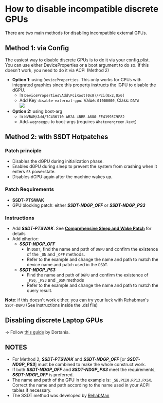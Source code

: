 # How to disable incompatible discrete GPUs

There are two main methods for disabling incompatible external GPUs.

## Method 1: via Config
The easiest way to disable discrete GPUs is to do it via your config.plist. You can use either DeviceProperties or a boot argument to do so. If this doesn't work, you need to do it via ACPI (Method 2)

- **Option 1**: using `DeviceProperties`. This only works for CPUs with integrated graphics since this property instructs the iGPU to disable the dGPU.
	- In `DeviceProperties\Add\PciRoot(0x0)/Pci(0x2,0x0)`
  	- Add Key `disable-external-gpu`: Value: `01000000`, Class: `DATA`</br>![](/Users/steezonics/Desktop/Disable-GPU.png)
- **Option 2:** using boot-arg
	- In  `NVRAM/Add/7C436110-AB2A-4BBB-A880-FE41995C9F82` 
	- Add`-wegnoegpu` to boot-args (requires `Whatevergreen.kext`)

## Method 2: with SSDT Hotpatches

### Patch principle
- Disables the dGPU during initialization phase.
- Enables dGPU during sleep to prevent the system from crashing when it enters `S3` powerstate.
- Disables dGPU again after the machine wakes up.

### Patch Requirements
- **SSDT-PTSWAK**
- GPU blocking patch: either ***SSDT-NDGP_OFF*** or ***SSDT-NDGP_PS3***

### Instructions

- Add ***SSDT-PTSWAK***. See [**Comprehensive Sleep and Wake Patch**](https://github.com/5T33Z0/OC-Little-Translated/tree/main/04_Fixing_Sleep_and_Wake_Issues/PTSWAK_Sleep_and_Wake_Fix) for details
- Add eiher/or:
	- ***SSDT-NDGP_OFF***
		- In `DSDT`, find the name and path of `DGPU` and confirm the existence of the `_ON` and `_OFF` methods.
		- Refer to the example and change the name and path to match the device name and patch used in the `DSDT`.
  	- ***SSDT-NDGP_PS3***
		- Find the name and path of `DGPU` and confirm the existence of `_PS0`, `_PS3` and `_DSM` methods
		- Refer to the example and change the name and path to match the query result.

**Note**: if this doesn't work either, you can try your luck with Rehabman's `SSDT-DGPU` (See instructions inside the .dsl file)


## Disabling discrete Laptop GPUs
&rarr; Follow [this guide](https://github.com/dortania/Getting-Started-With-ACPI/blob/master/Laptops/laptop-disable.md) by Dortania.
 
## NOTES

- For Method 2, ***SSDT-PTSWAK*** and ***SSDT-NDGP_OFF*** [or ***SSDT-NDGP_PS3***] must be combined to make the whole construct work.
- If both ***SSDT-NDGP_OFF*** and ***SSDT-NDGP_PS3*** meet the requirements, ***SSDT-NDGP_OFF*** is preferred.
- The name and path of the GPU in the example is: `_SB.PCI0.RP13.PXSX`. Correct the name and path according to the name used in your ACPI tables if necessary.
- The SSDT method was developed by [RehabMan](https://github.com/rehabman)
